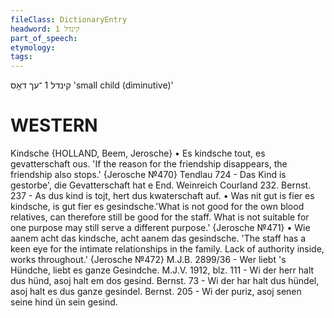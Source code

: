 ```yaml
---
fileClass: DictionaryEntry
headword: קינדל 1
part_of_speech: 
etymology: 
tags: 
---
```

קינדל 1
־עך
דאָס
'small child (diminutive)'

WESTERN
========

Kindsche {HOLLAND, Beem, Jerosche}
	•	Es kindsche tout, es gevatterschaft ous. 'If the reason for the friendship disappears, the friendship also stops.' {Jerosche №470}
Tendlau 724 - Das Kind is gestorbe', die Gevatterschaft hat e End.
Weinreich Courland 232.
Bernst. 237 - As dus kind is tojt, hert dus kwaterschaft auf.
	•	Was nit gut is fier es kindsche, is gut fier es gesindsche.'What is not good for the own blood relatives, can therefore still be good for the staff. What is not suitable for one purpose may still serve a different purpose.' {Jerosche №471}
	•	Wie aanem acht das kindsche, acht aanem das gesindsche. 'The staff has a keen eye for the intimate relationships in the family. Lack of authority inside, works throughout.' {Jerosche №472}
M.J.B. 2899/36 - Wer liebt 's Hündche, liebt es ganze Gesindche.
M.J.V. 1912, blz. 111 - Wi der herr halt dus hünd, asoj halt em dos gesind.
Bernst. 73 - Wi der har halt dus hündel, asoj halt es dus ganze gesindel.
Bernst. 205 - Wi der puriz, asoj senen seine hind ün sein gesind.
